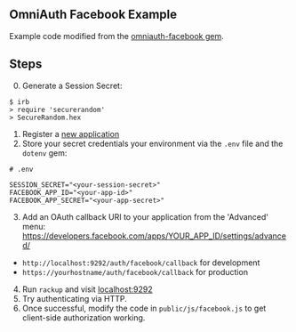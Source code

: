 ## OmniAuth Facebook Example

Example code modified from the [omniauth-facebook gem](https://github.com/mkdynamic/omniauth-facebook).

## Steps

0. Generate a Session Secret:

  ```
  $ irb
  > require 'securerandom'
  > SecureRandom.hex
  ```

1. Register a [new application](https://developers.facebook.com/)
2. Store your secret credentials your environment via the `.env` file and the `dotenv` gem:

  ```
  # .env

  SESSION_SECRET="<your-session-secret>"
  FACEBOOK_APP_ID="<your-app-id>"
  FACEBOOK_APP_SECRET="<your-app-secret>"
  ```

3. Add an OAuth callback URI to your application from the 'Advanced' menu: https://developers.facebook.com/apps/YOUR_APP_ID/settings/advanced/

  * `http://localhost:9292/auth/facebook/callback` for development
  * `https://yourhostname/auth/facebook/callback` for production

4. Run `rackup` and visit [localhost:9292](http://localhost:9292)
5. Try authenticating via HTTP.
6. Once successful, modify the code in `public/js/facebook.js` to get client-side authorization working.
